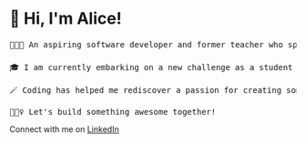 # 👋 Hi, I'm Alice!
<pre>👩🏻‍🏫 An aspiring software developer and former teacher who spent two years working in SE Asia. 🌏

🎓 I am currently embarking on a new challenge as a student at School of Code, learning full-stack development.

🪄 Coding has helped me rediscover a passion for creating something that is useful to others, out of nothing!  

👷🏻‍♀️ Let's build something awesome together! </pre> 

Connect with me on [LinkedIn](https://www.linkedin.com/in/alice-firminger-785b37267/) 
